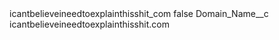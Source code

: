 <?xml version="1.0" encoding="UTF-8"?>
<CustomMetadata xmlns="http://soap.sforce.com/2006/04/metadata" xmlns:xsi="http://www.w3.org/2001/XMLSchema-instance" xmlns:xsd="http://www.w3.org/2001/XMLSchema">
    <label>icantbelieveineedtoexplainthisshit_com</label>
    <protected>false</protected>
    <values>
        <field>Domain_Name__c</field>
        <value xsi:type="xsd:string">icantbelieveineedtoexplainthisshit.com</value>
    </values>
</CustomMetadata>
